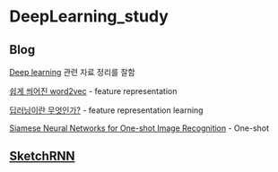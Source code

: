 # DeepLearning_study

## Blog
[Deep learning](https://eehoeskrap.tistory.com/)  관련 자료 정리를 잘함

[쉽게 씌어진 word2vec](https://dreamgonfly.github.io/machine/learning,/natural/language/processing/2017/08/16/word2vec_explained.html) - feature representation

[딥러닝이란 무엇인가?](http://research.sualab.com/introduction/2017/10/10/what-is-deep-learning-2.html) - feature representation learning

[Siamese Neural Networks for One-shot Image Recognition](https://jayhey.github.io/deep%20learning/2018/02/06/saimese_network/) - One-shot 

[SketchRNN](https://yjucho1.github.io/tensorflow/quick-draw/)
-
